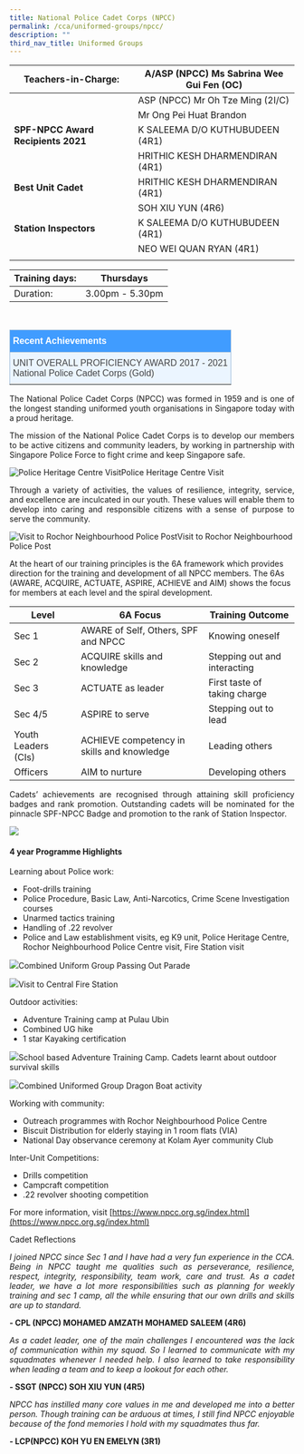 ```yaml
---
title: National Police Cadet Corps (NPCC)
permalink: /cca/uniformed-groups/npcc/
description: ""
third_nav_title: Uniformed Groups
---
```

|**Teachers-in-Charge:**| A/ASP (NPCC) Ms Sabrina Wee Gui Fen (OC)   |
|---|---|
|  |  ASP (NPCC) Mr Oh Tze Ming (2I/C)  |
||Mr Ong Pei Huat Brandon |
| **SPF-NPCC Award Recipients 2021** | K SALEEMA D/O KUTHUBUDEEN (4R1)<br> |
|  |  HRITHIC KESH DHARMENDIRAN (4R1) |
|**Best Unit Cadet**  | HRITHIC KESH DHARMENDIRAN (4R1) |
|  | SOH XIU YUN (4R6)|
| **Station Inspectors** | K SALEEMA D/O KUTHUBUDEEN (4R1)|
|  | NEO WEI QUAN RYAN (4R1) |
|  |  |


| Training days: | Thursdays  |
| - | -|
| Duration: |  3.00pm - 5.30pm |


<br>
<style type="text/css">
.tg  {border-collapse:collapse;border-color:#9ABAD9;border-spacing:0;}
.tg td{background-color:#EBF5FF;border-color:#9ABAD9;border-style:solid;border-width:1px;color:#444;
  font-family:Arial, sans-serif;font-size:14px;overflow:hidden;padding:10px 5px;word-break:normal;}
.tg th{background-color:#409cff;border-color:#9ABAD9;border-style:solid;border-width:1px;color:#fff;
  font-family:Arial, sans-serif;font-size:14px;font-weight:normal;overflow:hidden;padding:10px 5px;word-break:normal;}
.tg .tg-3jrd{border-color:inherit;font-family:"Lucida Sans Unicode", "Lucida Grande", sans-serif !important;font-size:medium;
  text-align:left;vertical-align:top}
</style>
<table class="tg">
<thead>
  <tr>
		<th class="tg-3jrd"><b>Recent Achievements</b><br></th>
  </tr>
</thead>
<tbody>
  <tr>
    <td class="tg-3jrd">UNIT OVERALL PROFICIENCY AWARD 2017 - 2021
<br>National Police Cadet Corps (Gold)</td>
  </tr>
</tbody>
</table>

<p style="text-align:justify">The National Police Cadet Corps (NPCC) was formed in 1959 and is one of the longest standing uniformed youth organisations in Singapore today with a proud heritage. </p>

<p style="text-align:justify">The mission of the National Police Cadet Corps is to develop our members to be active citizens and community leaders, by working in partnership with Singapore Police Force to fight crime and keep Singapore safe. </p>

![Police Heritage Centre Visit](/images/Cca/cca-npcc-n01.jpg)Police Heritage Centre Visit

<p style="text-align:justify">Through a variety of activities, the values of resilience, integrity, service, and excellence are inculcated in our youth. These values will enable them to develop into caring and responsible citizens with a sense of purpose to serve the community.
</p>

![Visit to Rochor Neighbourhood Police Post](/images/Cca/cca-npcc-n02.jpg)Visit to Rochor Neighbourhood Police Post

<p style="text-align:justify">

At the heart of our training principles is the 6A framework which provides direction for the training and development of all NPCC members. The 6As (AWARE, ACQUIRE, ACTUATE, ASPIRE, ACHIEVE and AIM) shows the focus for members at each level and the spiral development.</p>


| Level | 6A Focus | Training Outcome  |
| -------- | -------- | -------- |
| Sec 1 | AWARE of Self, Others, SPF and NPCC | Knowing oneself  |
| Sec 2 | ACQUIRE skills and knowledge | Stepping out and interacting |
| Sec 3 | ACTUATE as leader | First taste of taking charge |
| Sec 4/5 |ASPIRE to serve| Stepping out to lead |
| Youth Leaders (CIs) | ACHIEVE competency in skills and knowledge | Leading others |
| Officers | AIM to nurture | Developing others |


<p style="text-align:justify">Cadets’ achievements are recognised through attaining skill proficiency badges and rank promotion. Outstanding cadets will be nominated for the pinnacle SPF-NPCC Badge and promotion to the rank of Station Inspector.</p>

![](/images/Cca/cca-npcc-n03.jpg)

#### 4 year Programme Highlights
Learning about Police work:
* Foot-drills training
* Police Procedure, Basic Law, Anti-Narcotics, Crime Scene Investigation courses
* Unarmed tactics training
* Handling of .22 revolver
* Police and Law establishment visits, eg K9 unit, Police Heritage Centre, Rochor Neighbourhood Police Centre visit, Fire Station visit

![](/images/Cca/cca-npcc-n04.jpg)Combined Uniform Group Passing Out Parade

![](/images/Cca/cca-npcc-n05.jpg)Visit to Central Fire Station

Outdoor activities:
* Adventure Training camp at Pulau Ubin
* Combined UG hike
* 1 star Kayaking certification

![](/images/Cca/cca-npcc-n06.jpg)School based Adventure Training Camp. Cadets learnt about outdoor survival skills

![](/images/Cca/cca-npcc-n07.jpg)Combined Uniformed Group Dragon Boat activity

Working with community:
* Outreach programmes with Rochor Neighbourhood Police Centre
* Biscuit Distribution for elderly staying in 1 room flats (VIA)
* National Day observance ceremony at Kolam Ayer community Club

Inter-Unit Competitions:
* Drills competition
* Campcraft competition
* .22 revolver shooting competition



For more information, visit [https://www.npcc.org.sg/index.html](https://www.npcc.org.sg/index.html)


Cadet Reflections

<p style="text-align:justify; font-style:italic">I joined NPCC since Sec 1 and I have had a very fun experience in the CCA. Being in NPCC taught me qualities such as perseverance, resilience, respect, integrity, responsibility, team work, care and trust. As a cadet leader, we have a lot more responsibilities such as planning for weekly training and sec 1 camp, all the while ensuring that our own drills and skills are up to standard.</p>

**- CPL (NPCC) MOHAMED AMZATH MOHAMED SALEEM (4R6)**

 
<p style="text-align:justify; font-style:italic">As a cadet leader, one of the main challenges I encountered was the lack of communication within my squad. So I learned to communicate with my squadmates whenever I needed help. I also learned to take responsibility when leading a team and to keep a lookout for each other. </p>

**- SSGT (NPCC) SOH XIU YUN (4R5)**


<p style="text-align:justify; font-style:italic">NPCC has instilled many core values in me and developed me into a better person. Though training can be arduous at times, I still find NPCC enjoyable because of the fond memories I hold with my squadmates thus far.</p>

**- LCP(NPCC) KOH YU EN EMELYN (3R1)**
